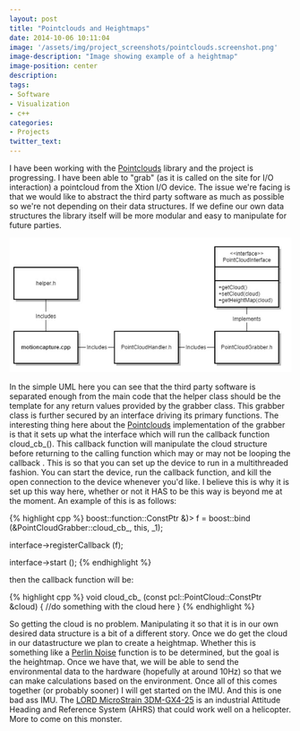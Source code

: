 ```yaml
---
layout: post
title: "Pointclouds and Heightmaps"
date: 2014-10-06 10:11:04
image: '/assets/img/project_screenshots/pointclouds.screenshot.png'
image-description: "Image showing example of a heightmap"
image-position: center
description:
tags:
- Software
- Visualization
- c++
categories:
- Projects
twitter_text:
---
```


I have been working with the [Pointclouds](pointclouds.org) library and the project is progressing. I have been able to "grab" (as it is called on the site for I/O interaction) a pointcloud from the Xtion I/O device. The issue we're facing is that we would like to abstract the third party software as much as possible so we're not depending on their data structures. If we define our own data structures the library itself will be more modular and easy to manipulate for future parties. 
 
![UML](../assets/img/motioncapture.jpg) 

In the simple UML here you can see that the third party software is separated enough from the main code that the helper class should be the template for any return values provided by the grabber class. This grabber class is further secured by an interface driving its primary functions. The interesting thing here about the [Pointclouds](pointclouds.org) implementation of the grabber is that it sets up what the interface which will run the callback function cloud_cb_(). This callback function will manipulate the cloud structure before returning to the calling function which may or may not be looping the callback . This is so that you can set up the device to run in a multithreaded fashion. You can start the device, run the callback function, and kill the open connection to the device whenever you'd like. I believe this is why it is set up this way here, whether or not it HAS to be this way is beyond me at the moment. An example of this is as follows:

{% highlight cpp %}
boost::function::ConstPtr &)> f =
    boost::bind (&PointCloudGrabber::cloud_cb_, this, _1);

interface->registerCallback (f);

interface->start ();
{% endhighlight %}

then the callback function will be:

{% highlight cpp %}
void cloud_cb_ (const pcl::PointCloud::ConstPtr &cloud)
    {
        //do something with the cloud here
    }
{% endhighlight %}

So getting the cloud is no problem. Manipulating it so that it is in our own desired data structure is a bit of a different story. Once we do get the cloud in our datastructure we plan to create a heightmap. Whether this is something like a [Perlin Noise](http://en.wikipedia.org/wiki/Perlin_noise) function is to be determined, but the goal is the heightmap. Once we have that, we will be able to send the environmental data to the hardware (hopefully at around 10Hz) so that we can make calculations based on the environment. Once all of this comes together (or probably sooner) I will get started on the IMU. And this is one bad ass IMU. The [LORD MicroStrain 3DM-GX4-25](http://www.microstrain.com/inertial/3dm-gx4-25) is an industrial Attitude Heading and Reference System (AHRS) that could work well on a helicopter. More to come on this monster.